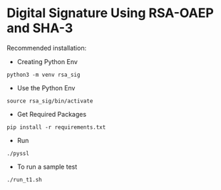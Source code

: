 # Digital Signature Using RSA-OAEP and SHA-3

Recommended installation:
* Creating Python Env
```console
python3 -m venv rsa_sig
```

* Use the Python Env
```console
source rsa_sig/bin/activate
```

*  Get Required Packages
```console
pip install -r requirements.txt
```

* Run
```console
./pyssl
```

* To run a sample test
```console
./run_t1.sh
```
